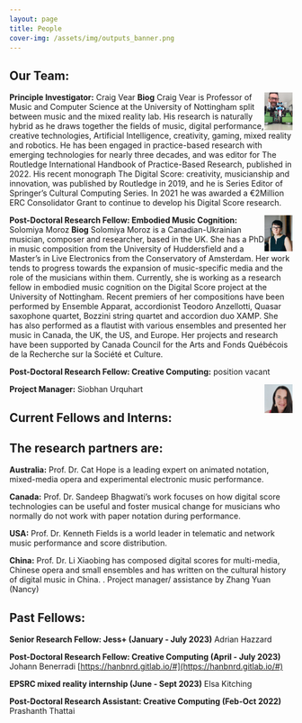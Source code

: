 ```yaml
---
layout: page
title: People
cover-img: /assets/img/outputs_banner.png
---
```


## Our Team:

<img align="right" width="10%" height="10%" src="/assets/img/cv_robots.jpg">

**Principle Investigator:** Craig Vear
**Biog** Craig Vear is Professor of Music and Computer Science at the University of Nottingham split between music and the mixed
reality lab. His research is naturally hybrid as he draws together the fields of music, digital performance, creative technologies,
Artificial Intelligence, creativity, gaming, mixed reality and robotics. He has been engaged in practice-based research with
emerging technologies for nearly three decades, and was editor for The Routledge International Handbook of Practice-Based
Research, published in 2022. His recent monograph The Digital Score: creativity, musicianship and innovation, was published by
Routledge in 2019, and he is Series Editor of Springer’s Cultural Computing Series. In 2021 he was awarded a €2Million ERC
Consolidator Grant to continue to develop his Digital Score research.
 
 
 

<img align="right" width="10%" height="10%" src="/assets/img/thumbnail_S_Moroz1.jpg">

**Post-Doctoral Research Fellow: Embodied Music Cognition:** Solomiya Moroz
**Biog** Solomiya Moroz is a Canadian-Ukrainian musician, composer and researcher, based in the UK. She has a PhD in music composition from the University of Huddersfield and a Master’s in Live Electronics from the Conservatory of Amsterdam. Her work tends to progress towards the expansion of music-specific media and the role of the musicians within them. Currently, she is working as a research fellow in embodied music cognition on the Digital Score project at the University of Nottingham. Recent premiers of her compositions have been performed by Ensemble Apparat, accordionist Teodoro Anzellotti, Quasar saxophone quartet, Bozzini string quartet and accordion duo XAMP. She has also performed as a flautist with various ensembles and presented her music in Canada, the UK, the US, and Europe. Her projects and research have been supported by Canada Council for the Arts and Fonds Québécois de la Recherche sur la Société et Culture.
 
 

**Post-Doctoral Research Fellow: Creative Computing:** position vacant 


<img align="right" width="10%" height="10%" src="/assets/img/siobhan_thumbnail.jpg">

**Project Manager:** Siobhan Urquhart



## Current Fellows and Interns:


 


 
 
 


## The research partners are:

**Australia:** Prof. Dr. Cat Hope is a leading expert on animated notation, mixed-media opera and experimental electronic music performance.

**Canada:** Prof. Dr. Sandeep Bhagwati’s work focuses on how digital score technologies can be useful and foster musical change for musicians who normally do not work with paper notation during performance.

**USA:** Prof. Dr. Kenneth Fields is a world leader in telematic and network music performance and score distribution.

**China:** Prof. Dr. Li Xiaobing has composed digital scores for multi-media, Chinese opera and small ensembles and has written on the cultural history of digital music in China. . Project manager/ assistance by Zhang Yuan (Nancy)


## Past Fellows:

**Senior Research Fellow: Jess+ (January - July 2023)** Adrian Hazzard

**Post-Doctoral Research Fellow: Creative Computing (April - July 2023)** Johann Benerradi [https://hanbnrd.gitlab.io/#](https://hanbnrd.gitlab.io/#)
 
**EPSRC mixed reality internship (June - Sept 2023)** Elsa Kitching

**Post-Doctoral Research Assistant: Creative Computing (Feb-Oct 2022)** Prashanth Thattai